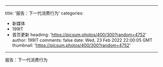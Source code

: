 
---
title: '报告：下一代消费行为'
categories: 
 - 新媒体
 - 199IT
 - 首页更新
headimg: 'https://picsum.photos/400/300?random=4752'
author: 199IT
comments: false
date: Wed, 23 Feb 2022 22:00:05 GMT
thumbnail: 'https://picsum.photos/400/300?random=4752'
---

<div>   
报告：下一代消费行为  
</div>
            
